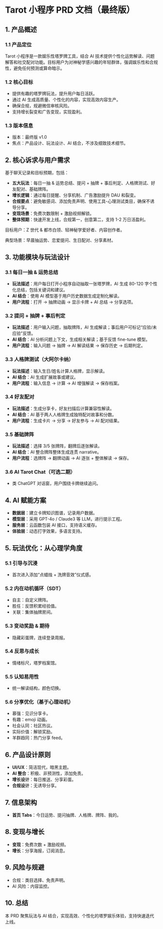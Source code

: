 # Tarot 小程序 PRD 文档（最终版）

## 1. 产品概述

### 1.1 产品定位
Tarot 小程序是一款娱乐性塔罗牌工具，结合 AI 技术提供个性化运势解读、问题解答和社交配对功能。目标用户为对神秘学感兴趣的年轻群体，强调娱乐性和合规性，避免任何预测或算命暗示。

### 1.2 核心目标
- 提供有趣的塔罗牌玩法，提升用户每日活跃。
- 通过 AI 生成高质量、个性化的内容，实现高效内容生产。
- 确保合规，规避微信审核风险。
- 支持增长裂变和广告变现，实现盈利。

### 1.3 版本信息
- 版本：最终版 v1.0
- 焦点：产品设计、玩法设计、AI 结合，不涉及细致技术细节。

## 2. 核心诉求与用户需求

基于聊天记录和目标预期，包括：
- **五大玩法**：每日一抽 & 运势总结、提问 + 抽牌 + 事后判定、人格牌测试、好友配对、基础牌阵。
- **增长逻辑**：通过每日提醒、分享机制、广告激励提升 DAU 和裂变。
- **合规要点**：避免敏感词、添加免责声明、使用工具-心理测试类目，确保不诱导分享。
- **变现场景**：免费次数限制 + 激励视频解锁。
- **整体预期**：快速开发上线，合规第一，创意第二，支持 1-2 万日活盈利。

目标用户：Z 世代 & 都市白领、轻神秘学爱好者、内容创作者。

典型场景：早晨抽运势、恋爱提问、生日配对、分享素材。

## 3. 功能模块与玩法设计

### 3.1 每日一抽 & 运势总结
- **玩法描述**：用户每日打开小程序自动抽取一张塔罗牌，AI 生成 80-120 字个性化总结，包括关键词和建议。
- **AI 结合**：使用 AI 模型基于用户历史数据生成定制化解读。
- **用户流程**：打开 → 抽牌动画 → 显示卡牌 + AI 总结 → 分享选项。

### 3.2 提问 + 抽牌 + 事后判定
- **玩法描述**：用户输入问题，抽取牌阵，AI 生成解读；事后用户可标记“应验/未应验”反馈。
- **AI 结合**：AI 分析问题上下文，生成相关解读；基于反馈 fine-tune 模型。
- **用户流程**：输入问题 → 抽牌 → AI 解读结果 → 保存历史 → 后期判定。

### 3.3 人格牌测试（大阿尔卡纳）
- **玩法描述**：输入生日/姓名计算人格牌，显示解读。
- **AI 结合**：AI 生成扩展故事或建议。
- **用户流程**：输入信息 → 计算 → AI 增强解读 → 保存档案。

### 3.4 好友配对
- **玩法描述**：生成分享卡，好友扫描后计算兼容性解读。
- **AI 结合**：AI 基于两人人格牌生成独特配对故事和分数。
- **用户流程**：生成卡片 → 分享 → 好友参与 → AI 配对结果。

### 3.5 基础牌阵
- **玩法描述**：选择 3/5 张牌阵，翻牌后逐张解读。
- **AI 结合**：AI 整合牌阵整体生成连贯 narrative。
- **用户流程**：选牌阵 → 翻牌动画 → AI 逐张 + 整体解读 → 保存。

### 3.6 AI Tarot Chat（可选二期）
- 类 ChatGPT 对话窗，用户围绕卡牌继续追问。

## 4. AI 赋能方案

- **数据层**：建立卡牌知识图谱，记录用户数据。
- **模型层**：采用 GPT-4o / Claude3 等 LLM，进行提示工程。
- **服务层**：云函数包装 AI 接口，支持语义缓存。
- **体验层**：动态打字效果，多语言支持。

## 5. 玩法优化：从心理学角度

### 5.1 引导与沉浸
- 首次进入添加“点蜡烛 + 洗牌音效”仪式感。

### 5.2 内在动机循环（SDT）
- 自主：自定义牌阵。
- 胜任：反馈积累经验值。
- 关联：集体抽牌房间。

### 5.3 变动奖励 & 期待
- 隐藏彩蛋牌，连续登录周报。

### 5.4 反思与成长
- 情绪标尺，塔罗档案馆。

### 5.5 认知易用性
- 统一解读结构，颜色切换。

### 5.6 分享优化（基于心理动机）
- 慕强：见识分享卡。
- 有趣：emoji 动画。
- 社会认同：社区热议。
- 实际价值：解锁奖励。
- 羊群趋同：热门分享 feed。

## 6. 产品设计原则

- **UI/UX**：简洁现代，暗黑主题。
- **AI 整合**：积极、非预测性，添加免责。
- **增长设计**：每日推送、分享彩蛋。
- **合规设计**：无诱导分享。

## 7. 信息架构

- **首页 Tabs**：今日运势、提问抽牌、人格牌、牌阵、我的。

## 8. 变现与增长

- **变现**：免费次数 + 激励视频。
- **增长**：分享海报，订阅消息。

## 9. 风险与规避

- 合规：类目选择、免责声明。
- AI 风险：内容监控。

## 10. 总结

本 PRD 聚焦玩法与 AI 结合，实现高效、个性化的塔罗娱乐体验，支持快速迭代上线。